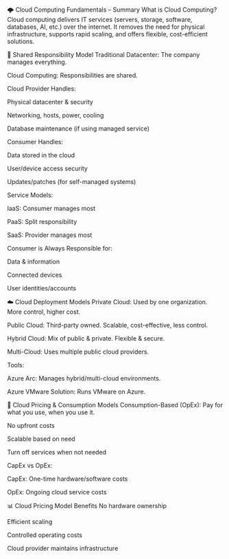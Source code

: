 🌩️ Cloud Computing Fundamentals – Summary
What is Cloud Computing?
Cloud computing delivers IT services (servers, storage, software, databases, AI, etc.) over the internet. It removes the need for physical infrastructure, supports rapid scaling, and offers flexible, cost-efficient solutions.

🔐 Shared Responsibility Model
Traditional Datacenter: The company manages everything.

Cloud Computing: Responsibilities are shared.

Cloud Provider Handles:

Physical datacenter & security

Networking, hosts, power, cooling

Database maintenance (if using managed service)

Consumer Handles:

Data stored in the cloud

User/device access security

Updates/patches (for self-managed systems)

Service Models:

IaaS: Consumer manages most

PaaS: Split responsibility

SaaS: Provider manages most

Consumer is Always Responsible for:

Data & information

Connected devices

User identities/accounts

☁️ Cloud Deployment Models
Private Cloud: Used by one organization. More control, higher cost.

Public Cloud: Third-party owned. Scalable, cost-effective, less control.

Hybrid Cloud: Mix of public & private. Flexible & secure.

Multi-Cloud: Uses multiple public cloud providers.

Tools:

Azure Arc: Manages hybrid/multi-cloud environments.

Azure VMware Solution: Runs VMware on Azure.

💸 Cloud Pricing & Consumption Models
Consumption-Based (OpEx): Pay for what you use, when you use it.

No upfront costs

Scalable based on need

Turn off services when not needed

CapEx vs OpEx:

CapEx: One-time hardware/software costs

OpEx: Ongoing cloud service costs

📊 Cloud Pricing Model Benefits
No hardware ownership

Efficient scaling

Controlled operating costs

Cloud provider maintains infrastructure



